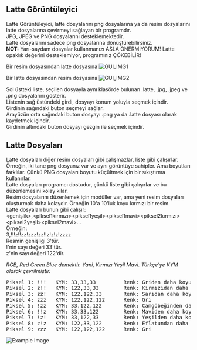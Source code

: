 ## Latte Görüntüleyici
Latte Görüntüleyici, latte dosyalarını png dosyalarına ya da resim dosyalarını latte dosyalarına çevirmeyi sağlayan bir programdır.  
JPG, JPEG ve PNG dosyalarını desteklemektedir.  
Latte dosyalarını sadece png dosyalarına dönüştürebilirsiniz.  
**NOT:** Yarı-saydam dosyalar kullanmanızı ASLA ÖNERMİYORUM! Latte opaklık değerini desteklemiyor, programınız ÇÖKEBİLİR!  

Bir resim dosyasından latte dosyasına
![GUI_IMG1](https://lh3.googleusercontent.com/PHXBvDtEQ3nZaxl6tJsvxcPKMIq5S5eUXl_cAT2gyYeuHjrWzxXgo0OW2WZ1kgy3dJO-vV7nn9YYOPAxj_GqWbzYbs3Tza-KHvaITczVHP0R8fGVAqfbPgTcSYsn6YWdyRFt9ROjY0ajMRsxxKqcBxtSCiR-bWk23njyHrPf3j3oNFxbWYodZwu0g-ZD62ykaR1gh9x4qNRmGc4WqK1Vo_tz3Wp521_7GrQl-q4PGM75ML9trUiMDavsioj8kVjJuhV_D-bZujCIBrHAtHbcHYH9MSEBDhypvxc48SwICrSulGqu2tNX-UmV0-u15c1FV8wjB2QGovyib_M_RZam9lo0nKEpWB3KNMzRhq0IyIYAk-2nGgb0HDZyjakuGWgNRsl0SuXOeEP4rmAoP00EdugeRfFPthKxJkET0FmnLt0iSSi8eIFHaogNpmzLkNoSQ3vdSqn2Xz-w137MUpBH8lVhxGaXyM9-tAuiT0MviHZNZy3R0CszrQsJe92l-bO7WGdhdxgf3VBZqCEOQZblifuLKyyi659_kgGweQhzIO4U-bUox_6XBYiSRewFh-fZ13nwana3pGbBc0ebk6QV4wBHJ921PhTDfdYTXVP4a9jn_tMx1U-_fDIEU29z8A7xLz2LrfCYVQsXrKhhBxgxNpTu4-G4TpBd4dtIFUQ-BD-Pmugu4rkX6TwsuSSFp3eQKxILOLr-Atkx2dmXf-7dmv4OdLUzxXN2esm6ewwVFGOC0Q88MTnB9AU=w800-h524-no?authuser=0)  
  
Bir latte dosyasından resim dosyasına
![GUI_IMG2](https://lh3.googleusercontent.com/zNRTL_He61DvxI_Nc9GyxirQTtSIBZiHUgrT5HLYTYINGPQ7o59D0KzdEpz6IbVfM5-hE8x7S6D-GwQ7gDCOgORSRkg1-DIQnPenw8-gDs4_ZDM9ZUjdMYuUDse2QBKg2q9sWSL0AmcL7PVCro9oClBOXbZGd0SviF_crppZJ8FFtZ_a9EKuQCC6yrqw6zmnbNxxE_xVmTuJWJgsOMw0gADOQKxFhVJAe_gnJhnszhN34Vt0n-bxrwJRP2FprAFydliF4cn7gMbt4TR5AMG6Tabl8Hy_RDx6msDEoCEHNzyMOkxOj0Yq6_tTLkW8qFX1hNhoD4TcpmjWeGgXsze3xQML9FEYTRAJqmDJb7yvxlgWiurrSCCfP6f19Ird1FCNPf75-uUgUgXgXSdlVKBEDNZMWJqkxOBdM5LKCk9XC_Ws09SsYmiVIec9by0rxQUtVkVjbYsBEZvQIaZNQEsxacpAFvPSwPl4VGKhpTFNISamLg4t4oE02oKGu8s9GxoUkX1ZRpsIxlXb20yIHuQRE2MqFXlnPPMl5ZL4Zv52HODVaDBlStZ-6-cN92Qv3SYYk1xmYb8f2GgCCZ9x9L5bRVxQZWO7G2GhPhozy2m49gmmhzvNS0GBcaahUCW-8w7nEAl4X0_VhWNxZyaRMP_T7JM9wSzoEpFContZZdhpMTge2okU09Gbn7c3GtxMgATJHEXqji_AfJQq63aC9jmXNF30QaxT5uuLxV--RgTNtifmrCPRd97dtQA=w800-h524-no?authuser=0)  
  
Sol üstteki liste, seçilen dosyayla aynı klasörde bulunan .latte, .jpg, .jpeg ve .png dosyalarını gösterir.  
Listenin sağ üstündeki girdi, dosyayı konum yoluyla seçmek içindir.  
Girdinin sağındaki buton seçmeyi sağlar.  
Arayüzün orta sağındaki buton dosyayı .png ya da .latte dosyası olarak kaydetmek içindir.  
Girdinin altındaki buton dosyayı gezgin ile seçmek içindir.  

## Latte Dosyaları
Latte dosyaları diğer resim dosyaları gibi çalışmazlar, liste gibi çalışırlar.  
Örneğin, iki tane png dosyanız var ve aynı görüntüye sahipler. Ama boyutları farklılar. Çünkü PNG dosyaları boyutu küçültmek için bir sıkıştırma kullanırlar.  
Latte dosyaları programcı dostudur, çünkü liste gibi çalışırlar ve bu düzenlemesini kolay kılar.  
Resim dosyalarını düzenlemek için modüller var, ama yeni resim dosyaları oluşturmak daha kolaydır. Örneğin 10'a 10'luk koyu kırmızı bir resim.  
Latte dosyaları bunun gibi çalışır:  
\<genişlik\>,\<piksel1kırmızı\>\<piksel1yeşil\>\<piksel1mavi\>\<piksel2kırmızı\>\<piksel2yeşil\>\<piksel2mavi\>...  
Örneğin:  
3,!!!z!!zz!zzz!zz!!z!z!z!zzzz  
Resmin genişliği 3'tür.  
!'nin sayı değeri 33'tür.  
z'nin sayı değeri 122'dir.  
  
*RGB, Red Green Blue demektir. Yani, Kırmızı Yeşil Mavi. Türkçe'ye KYM olarak çevrilmiştir.*  
<pre>
Piksel 1: !!!   KYM: 33,33,33         Renk: Griden daha koyu  
Piksel 2: z!!   KYM: 122,33,33        Renk: Kırmızıdan daha koyu ve soluk  
Piksel 3: zz!   KYM: 122,122,33       Renk: Sarıdan daha koyu ve soluk  
Piksel 4: zzz   KYM: 122,122,122      Renk: Gri  
Piksel 5: !zz   KYM: 33,122,122       Renk: Camgöbeğinden daha koyu ve soluk  
Piksel 6: !!z   KYM: 33,33,122        Renk: Maviden daha koyu ve soluk  
Piksel 7: !z!   KYM: 33,122,33        Renk: Yeşilden daha koyu ve soluk  
Piksel 8: z!z   KYM: 122,33,122       Renk: Eflatundan daha koyu ve soluk  
Piksel 9: zzz   KYM: 122,122,122      Renk: Gri 
</pre>

![Example Image](https://lh3.googleusercontent.com/KMmXTNGaAznoUJjzbLVXE_7YcJWVzV0p6CEAXdDAMB34OKAl2SwRl_HgPoa4X0eONdue9AoCc99U-vMviq9o4V0JmzDhGCx8GyESHkAuedLgCIDMdVYO3KP75HoA2bGxqTPJV3PG8Zo9A2NRjW9fZ48LfUQ8YriGURVC4BKL6qtpF1Qpf-F7tY3EIZ1AnQSe2VEI09fc0FBEuj9SfwcD3o6vWhl3U-NF_0CDGWz4h65JLfjoDF-DcbK745GSMJJ0dUZy9r-HA5i7FQdEo6HlePVF0DDaggn4ztR3iOtZ8p9do0318yCsiKq1iL4eSIDdyVHG8KNFekDn_sN_RTlnLnFrESYfb37VNRIg4JSqwFJWJXV6CMv0eBUU1z7mtLBJHziOJ_rErU098BPDeJ-c7YEXRvovMIInb6Y5PgEqVzVwisbxoC85SBDahG6SmCzaHWl9-w1s6HvHeMBYGfiolM1v3ic7gxmywCQdYfbebUkGjmwQuFiVdm-ByT3HtyC7jUkWpWaVPSVarwaJhhW9O2O05ul57CuJVmbPC1-GcMxzbUXas6xCk9qAPniUbS9I96O8oTpoAsfHvCVPiDgIbfU0zktL0plr2ErSzng1XVI1Y-x2NF5r52EDXtlHG4E5RBoZSjDfABKQ2urC3w9pnBWkS_rr6Rr2FcqFNm0Wg9MTojNPHtivfpF1g1_REF-Jm6L02aj8DEJRwJCNy5PSQs3lJRGAKZereN4Z6rc2BcJuS3sH5D7JhxA=w500-h400-no?authuser=0)
